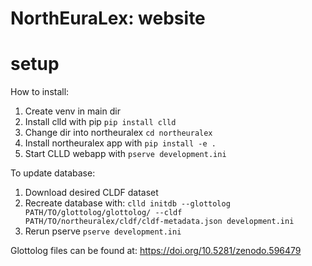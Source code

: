 NorthEuraLex: website
=====================

setup
=====

How to install:

1. Create venv in main dir
2. Install clld with pip
<code>pip install clld</code>
3. Change dir into northeuralex
<code>cd northeuralex</code>
4. Install northeuralex app with
<code>pip install -e .</code>
5. Start CLLD webapp with
<code>pserve development.ini</code>
   
   
To update database:
1. Download desired CLDF dataset
2. Recreate database with:
   <code>clld initdb --glottolog PATH/TO/glottolog/glottolog/ --cldf PATH/TO/northeuralex/cldf/cldf-metadata.json development.ini</code>
3. Rerun pserve 
<code>pserve development.ini</code>


Glottolog files can be found at:
https://doi.org/10.5281/zenodo.596479
